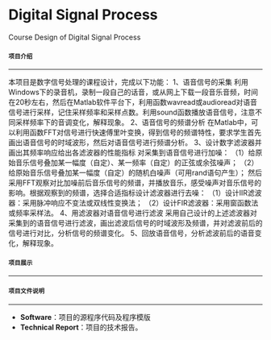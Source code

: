 # Digital Signal Process
Course Design of Digital Signal Process
#### `项目介绍`
-----------------------------------------------------------------------------------------------

本项目是数字信号处理的课程设计，完成以下功能：
1、语音信号的采集
利用Windows下的录音机，录制一段自己的话音，或从网上下载一段音乐音频，时间在20秒左右，然后在Matlab软件平台下，利用函数wavread或audioread对语音信号进行采样，记住采样频率和采样点数。利用sound函数播放语音信号，注意不同采样频率下的音调变化，解释现象。
2、语音信号的频谱分析
在Matlab中，可以利用函数FFT对信号进行快速傅里叶变换，得到信号的频谱特性，要求学生首先画出语音信号的时域波形，然后对语音信号进行频谱分析。
3、设计数字滤波器并画出其频率响应给出各滤波器的性能指标
对采集到语音信号进行加噪：
（1）给原始音乐信号叠加某一幅度（自定）、某一频率（自定）的正弦或余弦噪声；
（2）给原始音乐信号叠加某一幅度（自定）的随机白噪声（可用rand语句产生）；
然后采用FFT观察对比加噪前后音乐信号的频谱，并播放音乐，感受噪声对音乐信号的影响。根据观察到的频谱，选择合适指标设计滤波器进行去噪：
（1）设计IIR滤波器：采用脉冲响应不变法或双线性变换法；
（2）设计FIR滤波器：采用窗函数法或频率采样法。
4、用滤波器对语音信号进行滤波
采用自己设计的上述滤波器对采集到的语音信号进行滤波，画出滤波后信号的时域波形及频谱，并对滤波前后的信号进行对比，分析信号的频谱变化。
5、回放语音信号，分析滤波前后的语音变化，解释现象。

#### `项目展示`
-----------------------------------------------------------------------------------------------

    
#### `项目文件说明`
-----------------------------------------------------------------------------------------------

* **Software**：项目的源程序代码及程序模版
* **Technical Report**：项目的技术报告。
